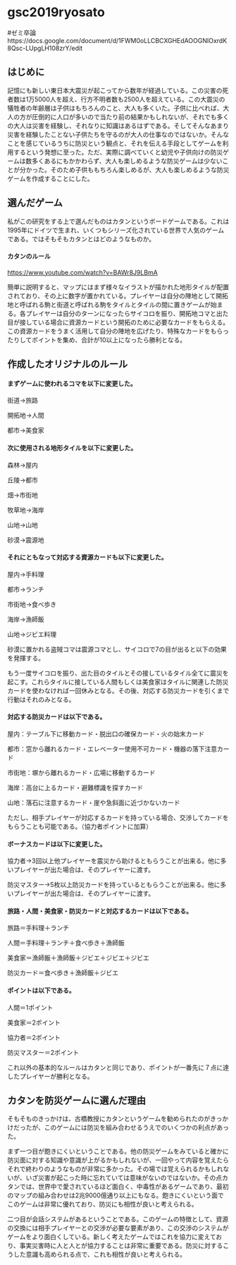 # gsc2019ryosato
#ゼミ卒論https://docs.google.com/document/d/1FWM0oLLCBCXGHEdAOOGNIOxrdK8Qsc-LUpgLH108zrY/edit
## はじめに
記憶にも新しい東日本大震災が起こってから数年が経過している。この災害の死者数は1万5000人を超え、行方不明者数も2500人を超えている。この大震災の犠牲者の年齢層は子供はもちろんのこと、大人も多くいた。子供に比べれば、大人の方が圧倒的に人口が多いので当たり前の結果かもしれないが、それでも多くの大人は災害を経験し、それなりに知識はあるはずである。そしてそんなあまり災害を経験したことない子供たちを守るのが大人の仕事なのではないか。そんなことを感じているうちに防災という観点と、それを伝える手段としてゲームを利用するという発想に至った。ただ、実際に調べていくと幼児や子供向けの防災ゲームは数多くあるにもかかわらず、大人も楽しめるような防災ゲームは少ないことが分かった。そのため子供ももちろん楽しめるが、大人も楽しめるような防災ゲームを作成することにした。


## 選んだゲーム
私がこの研究をする上で選んだものはカタンというボードゲームである。これは1995年にドイツで生まれ、いくつもシリーズ化されている世界で人気のゲームである。ではそもそもカタンとはどのようなものか。

#### カタンのルール
https://www.youtube.com/watch?v=BAWr8J9LBmA

簡単に説明すると、マップにはまず様々なイラストが描かれた地形タイルが配置されており、その上に数字が置かれている。プレイヤーは自分の陣地として開拓地と呼ばれる駒と街道と呼ばれる駒をタイルとタイルの間に置きゲームが始まる。各プレイヤーは自分のターンになったらサイコロを振り、開拓地コマと出た目が接している場合に資源カードという開拓のために必要なカードをもらえる。この資源カードをうまく活用して自分の陣地を広げたり、特殊なカードをもらったりしてポイントを集め、合計が10以上になったら勝利となる。

## 作成したオリジナルのルール
#### まずゲームに使われるコマを以下に変更した。
街道→旅路

開拓地→人間

都市→美食家

#### 次に使用される地形タイルを以下に変更した。
森林→屋内

丘陵→都市

畑→市街地

牧草地→海岸

山地→山地

砂漠→震源地

#### それにともなって対応する資源カードも以下に変更した。
屋内→手料理

都市→ランチ

市街地→食べ歩き

海岸→漁師飯

山地→ジビエ料理

砂漠に置かれる盗賊コマは震源コマとし、サイコロで7の目が出ると以下の効果を発揮する。

もう一度サイコロを振り、出た目のタイルとその接しているタイル全てに震災を起こす。これらタイルに接している人間もしくは美食家はタイルに関連した防災カードを使わなければ一回休みとなる。その後、対応する防災カードを引くまで行動はそれのみとなる。

#### 対応する防災カードは以下である。
屋内：テーブル下に移動カード・脱出口の確保カード・火の始末カード

都市：窓から離れるカード・エレベーター使用不可カード・機器の落下注意カード

市街地：塀から離れるカード・広場に移動するカード

海岸：高台に上るカード・避難標識を探すカード

山地：落石に注意するカード・崖や急斜面に近づかないカード

ただし、相手プレイヤーが対応するカードを持っている場合、交渉してカードをもらうことも可能である。（協力者ポイントに加算）

#### ボーナスカードは以下に変更した。
協力者→3回以上他プレイヤーを震災から助けるともらうことが出来る。他に多いプレイヤーが出た場合は、そのプレイヤーに渡す。

防災マスター→5枚以上防災カードを持っているともらうことが出来る。他に多いプレイヤーが出た場合は、そのプレイヤーに渡す。

#### 旅路・人間・美食家・防災カードと対応するカードは以下である。
旅路＝手料理＋ランチ

人間＝手料理＋ランチ＋食べ歩き＋漁師飯

美食家＝漁師飯＋漁師飯＋ジビエ＋ジビエ＋ジビエ

防災カード＝食べ歩き＋漁師飯＋ジビエ

#### ポイントは以下である。
人間＝1ポイント

美食家＝2ポイント

協力者＝2ポイント

防災マスター＝2ポイント

これ以外の基本的なルールはカタンと同じであり、ポイントが一番先に７点に達したプレイヤーが勝利となる。

## カタンを防災ゲームに選んだ理由
そもそものきっかけは、古橋教授にカタンというゲームを勧められたのがきっかけだったが、このゲームには防災を組み合わせるうえでのいくつかの利点があった。

まず一つ目が飽きにくいということである。他の防災ゲームをみていると確かに防災面に対する知識や意識が上がるかもしれないが、一回やって内容を覚えたらそれで終わりのようなものが非常に多かった。その場では覚えられるかもしれないが、いざ災害が起こった時に忘れていては意味がないのではないか。その点カタンでは、世界中で愛されているほど面白く、中毒性があるゲームであり、最初のマップの組み合わせは2兆9000億通り以上にもなる。飽きにくいという面でこのゲームは非常に優れており、防災にも相性が良いと考えられる。

二つ目が会話システムがあるということである。このゲームの特徴として、資源の交換には相手プレイヤーとの交渉が必要な要素があり、この交渉のシステムがゲームをより面白くしている。新しく考えたゲームではこれを協力に変えており、事実災害時に人と人とが協力することは非常に重要である。防災に対するこうした意識も高められる点で、これも相性が良いと考えられる。


